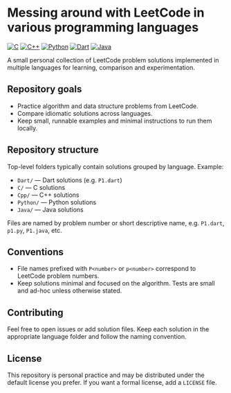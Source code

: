# Messing around with LeetCode in various programming languages

[![C](https://img.shields.io/badge/C-ANSI-blue)](https://en.wikipedia.org/wiki/C_(programming_language))
[![C++](https://img.shields.io/badge/C%2B%2B-Modern-blue)](https://en.wikipedia.org/wiki/C%2B%2B)
[![Python](https://img.shields.io/badge/Python-3.x-yellow?logo=python&logoColor=white)](https://www.python.org/)
[![Dart](https://img.shields.io/badge/Dart-2.x-blue?logo=dart&logoColor=white)](https://dart.dev/)
[![Java](https://img.shields.io/badge/Java-17-orange?logo=java&logoColor=white)](https://www.oracle.com/java/)

A small personal collection of LeetCode problem solutions implemented in multiple languages for learning, comparison and experimentation.

## Repository goals

- Practice algorithm and data structure problems from LeetCode.
- Compare idiomatic solutions across languages.
- Keep small, runnable examples and minimal instructions to run them locally.

## Repository structure

Top-level folders typically contain solutions grouped by language. Example:

- `Dart/` — Dart solutions (e.g. `P1.dart`)
- `C/` — C solutions
- `Cpp/` — C++ solutions
- `Python/` — Python solutions
- `Java/` — Java solutions

Files are named by problem number or short descriptive name, e.g. `P1.dart`, `p1.py`, `P1.java`, etc.

## Conventions

- File names prefixed with `P<number>` or `p<number>` correspond to LeetCode problem numbers.
- Keep solutions minimal and focused on the algorithm. Tests are small and ad-hoc unless otherwise stated.

## Contributing

Feel free to open issues or add solution files. Keep each solution in the appropriate language folder and follow the naming convention.

## License

This repository is personal practice and may be distributed under the default license you prefer. If you want a formal license, add a `LICENSE` file.

